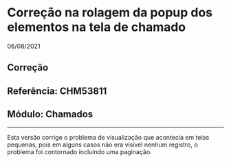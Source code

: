 # Correção na rolagem da popup dos elementos na tela de chamado
06/08/2021
## Correção
## Referência: CHM53811
## Módulo: Chamados
***

Esta versão corrige o problema de visualização que acontecia em telas pequenas, pois em alguns casos não era visível nenhum registro, o problema foi contornado incluindo uma paginação.